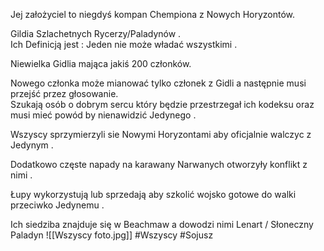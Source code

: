 Jej założyciel to niegdyś kompan Chempiona z Nowych Horyzontów.

Gildia Szlachetnych Rycerzy/Paladynów .  
Ich Definicją jest : Jeden nie może władać wszystkimi .

Niewielka Gidlia mająca jakiś 200 członków.

Nowego członka może mianować tylko członek z Gidli a następnie musi przejść przez głosowanie.  
Szukają osób o dobrym sercu który będzie przestrzegał ich kodeksu oraz musi mieć powód by nienawidzić Jedynego .

Wszyscy sprzymierzyli sie Nowymi Horyzontami aby oficjalnie walczyc z Jedynym .

Dodatkowo częste napady na karawany Narwanych otworzyły konflikt z nimi .

Łupy wykorzystują lub sprzedają aby szkolić wojsko gotowe do walki przeciwko Jedynemu .

Ich siedziba znajduje się w Beachmaw a dowodzi nimi Lenart / Słoneczny Paladyn
![[Wszyscy foto.jpg]]
#Wszyscy #Sojusz 